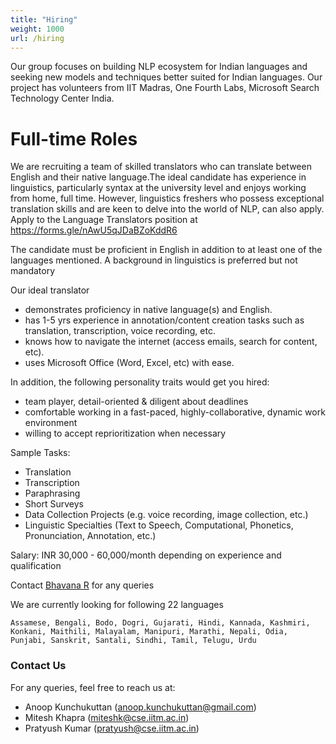 ```yaml
---
title: "Hiring"
weight: 1000
url: /hiring
---
```


Our group focuses on building NLP ecosystem for Indian languages and seeking new models and techniques better suited for Indian languages. Our project has volunteers from IIT Madras, One Fourth Labs, Microsoft Search Technology Center India.

# Full-time Roles

We are recruiting a team of skilled translators who can translate between English and their native language.The ideal candidate has experience in linguistics, particularly syntax at the university level and enjoys working from home, full time. However, linguistics freshers who possess exceptional translation skills and are keen to delve into the world of NLP, can also apply.  
Apply to the Language Translators position at
https://forms.gle/nAwU5qJDaBZoKddR6

The candidate must be proficient in English in addition to at least one of the languages mentioned. A background in linguistics is preferred but not mandatory

Our ideal translator
- demonstrates proficiency in native language(s) and English.
- has 1-5 yrs experience in annotation/content creation tasks such as translation, transcription, voice recording, etc.
- knows how to navigate the internet (access emails, search for content, etc).
- uses Microsoft Office (Word, Excel, etc) with ease.

In addition, the following personality traits would get you hired:
- team player, detail-oriented & diligent about deadlines
- comfortable working in a fast-paced, highly-collaborative, dynamic work environment 
- willing to accept reprioritization when necessary

Sample Tasks:
- Translation
- Transcription
- Paraphrasing
- Short Surveys
- Data Collection Projects (e.g. voice recording, image collection, etc.)
- Linguistic Specialties (Text to Speech, Computational, Phonetics, Pronunciation, Annotation, etc.)

Salary: INR 30,000 - 60,000/month depending on experience and qualification

Contact [Bhavana R](mailto:bhavana@ai4bharat.org) for any queries

We are currently looking for following 22 languages
```
Assamese, Bengali, Bodo, Dogri, Gujarati, Hindi, Kannada, Kashmiri, Konkani, Maithili, Malayalam, Manipuri, Marathi, Nepali, Odia, Punjabi, Sanskrit, Santali, Sindhi, Tamil, Telugu, Urdu
```

### Contact Us

For any queries, feel free to reach us at:

- Anoop Kunchukuttan ([anoop.kunchukuttan@gmail.com](mailto:anoop.kunchukuttan@gmail.com))
- Mitesh Khapra ([miteshk@cse.iitm.ac.in](mailto:miteshk@cse.iitm.ac.in))
- Pratyush Kumar ([pratyush@cse.iitm.ac.in](mailto:pratyushk@cse.iitm.ac.in))
